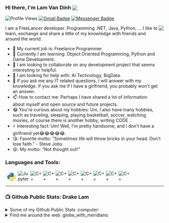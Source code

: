 ### Hi there, I'm Lam Van Dinh <img src="https://verified-badge.vedb.me/wp-content/uploads/2020/07/Facebook-Logo-Verified-Badge-PNG.png" align="center" height="20"/>
![Profile Views](https://komarev.com/ghpvc/?username=drakelam&color=blue)
[![Gmail Badge](https://img.shields.io/badge/-dinhlam.music7830@gmail.com-c14438?style=flat&logo=Gmail&logoColor=white)](mailto:dinhlam.music7830@gmail.com "Connect via Email")
[![Messenger Badge](https://img.shields.io/badge/-Messenger-0078FF?style=flat&logo=Messenger&logoColor=white)](https://m.me/DrakeLam.Dev "Connect on Facebook")

<a href="https://drakelam.com"><img src="https://drakelam.github.io/DrakeUI-Framework/image/drakelam.gif" align="right" height="300" /></a>

I am a FreeLancer developer. Programming .NET, Java, Python, ... I like to learn, exchange and share a little of my knowledge with friends and around the world.

- 🔭 My current job is: Freelance Programmer
- 🌱 Currently I am learning: Object Oriented Programming, Python and Game Development.
- 👯 I am looking to collaborate on any development project that seems interesting or helpful.
- 🤔 I am looking for help with: AI Technology, BigData.
- 💬 If you ask me any IT related questions, I will answer with my knowledge. If you ask me if I have a girlfriend, you probably won't get an answer.
- 📫 How to contact me: Perhaps I have shared a lot of information about myself and open source and future projects.
- 😂 You're curious about my hobbies: Um, I also have many hobbies, such as traveling, sleeping, playing basketball, soccer, watching movies, of course there is another hobby, writing CODE .
- ⚡ Interesting fact: Um! Well, I'm pretty handsome, and I don't have a girlfriend yet😂😂😂😂😂.
- 😘: Favorite motto: "Sometimes life will throw bricks in your head. Don't lose faith." - Steve Jobs
- 😝: My motto: "Not thought out!"

### Languages and Tools:

<img align="left" alt="Python" width="40px" src="https://raw.githubusercontent.com/github/explore/80688e429a7d4ef2fca1e82350fe8e3517d3494d/topics/python/python.png"/>
<img align="left" alt="Jupyter" width="40px" src="https://drakelam.github.io/DrakeUI-Framework/image/c-plus.png"/>
<img align="left" alt="C++" width="40px" src="https://drakelam.github.io/DrakeUI-Framework/image/c-sharp.png"/>
<img align="left" alt="C++" width="40px" src="https://drakelam.github.io/DrakeUI-Framework/image/java.png"/>
<img align="left" alt="C++" width="40px" src="https://drakelam.github.io/DrakeUI-Framework/image/unity.png"/>
<img align="left" alt="C++" width="40px" src="https://drakelam.github.io/DrakeUI-Framework/image/visualstudio.png"/>
<img align="left" alt="C++" width="40px" src="https://drakelam.github.io/DrakeUI-Framework/image/pycharm.png"/>
<img align="left" alt="C++" width="40px" src="https://drakelam.github.io/DrakeUI-Framework/image/phpstorm.png"/>
<img align="left" alt="C++" width="40px" src="https://drakelam.github.io/DrakeUI-Framework/image/intellij-idea.png"/>
<img align="left" alt="C++" width="40px" src="https://drakelam.github.io/DrakeUI-Framework/image/android-original.svg"/>


<br />
<br />

---

### 📺 Github Public Stats: Drake Lam
<details>
  <summary>Some of my Github Public Stats :computer:</summary>
  
   <a href="https://drakelam.com/"><img src="https://drakelam.github.io/DrakeUI-Framework/image/lamvandinh.jpg" align="right" height="275" /></a>

  [![My Github Stats](https://github-readme-stats.vercel.app/api/?username=drakelam&count_private=true&theme=tokyonight&showicons=true)](https://github.com/drakelam)

  ----
  
</details>

<details>
  <summary>Find me around the web :globe_with_meridians:</summary>
  
[![Instagram Badge](https://img.shields.io/badge/-Instagram-C13584?style=flat&logo=Instagram&logoColor=white)](# "Follow on Instagram")
[![YouTube Badge](https://img.shields.io/badge/-YouTube-FF0000?style=flat&logo=YouTube&logoColor=white)](# "My YouTube")
[![Github Badge](https://img.shields.io/badge/-Github-039BE5?style=flat&logo=GitHub&logoColor=white)](https://gist.github.com/drakelam "Gist Github")
----

</details>
  
  
  
  
  
  
  
  
